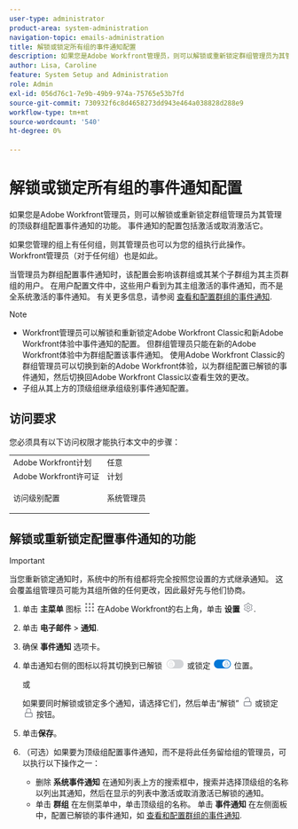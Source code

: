 ```yaml
---
user-type: administrator
product-area: system-administration
navigation-topic: emails-administration
title: 解锁或锁定所有组的事件通知配置
description: 如果您是Adobe Workfront管理员，则可以解锁或重新锁定群组管理员为其管理的顶级群组配置事件通知的功能。 事件通知的配置包括激活或取消激活它。
author: Lisa, Caroline
feature: System Setup and Administration
role: Admin
exl-id: 056d76c1-7e9b-49b9-974a-75765e53b7fd
source-git-commit: 730932f6c8d4658273dd943e464a038828d288e9
workflow-type: tm+mt
source-wordcount: '540'
ht-degree: 0%

---
```


# 解锁或锁定所有组的事件通知配置

如果您是Adobe Workfront管理员，则可以解锁或重新锁定群组管理员为其管理的顶级群组配置事件通知的功能。 事件通知的配置包括激活或取消激活它。

如果您管理的组上有任何组，则其管理员也可以为您的组执行此操作。 Workfront管理员（对于任何组）也是如此。

当管理员为群组配置事件通知时，该配置会影响该群组或其某个子群组为其主页群组的用户。 在用户配置文件中，这些用户看到为其主组激活的事件通知，而不是全系统激活的事件通知。 有关更多信息，请参阅 [查看和配置群组的事件通知](../../../administration-and-setup/manage-groups/create-and-manage-groups/view-and-configure-event-notifications-group.md).

>[!NOTE]
>
>* Workfront管理员可以解锁和重新锁定Adobe Workfront Classic和新Adobe Workfront体验中事件通知的配置。 但群组管理员只能在新的Adobe Workfront体验中为群组配置该事件通知。 使用Adobe Workfront Classic的群组管理员可以切换到新的Adobe Workfront体验，以为群组配置已解锁的事件通知，然后切换回Adobe Workfront Classic以查看生效的更改。
>* 子组从其上方的顶级组继承组级别事件通知配置。
>


## 访问要求

您必须具有以下访问权限才能执行本文中的步骤：

<table style="table-layout:auto"> 
 <col> 
 <col> 
 <tbody> 
  <tr> 
   <td role="rowheader">Adobe Workfront计划</td> 
   <td>任意</td> 
  </tr> 
  <tr> 
   <td role="rowheader">Adobe Workfront许可证</td> 
   <td>计划</td> 
  </tr> 
  <tr> 
   <td role="rowheader">访问级别配置</td> 
   <td> <p>系统管理员</p> </td> 
  </tr> 
 </tbody> 
</table>

## 解锁或重新锁定配置事件通知的功能

>[!IMPORTANT]
>
>当您重新锁定通知时，系统中的所有组都将完全按照您设置的方式继承通知。 这会覆盖组管理员可能为其组所做的任何更改，因此最好先与他们协商。

1. 单击 **主菜单** 图标 ![](assets/main-menu-icon.png) 在Adobe Workfront的右上角，单击 **设置** ![](assets/gear-icon-settings.png).

1. 单击 **电子邮件** > **通知**.

1. 确保 **事件通知** 选项卡。
1. 单击通知右侧的图标以将其切换到已解锁 ![](assets/lock-toggle-button.png) 或锁定 ![](assets/unlock-toggle-button.png) 位置。

   或

   如果要同时解锁或锁定多个通知，请选择它们，然后单击“解锁” ![](assets/unlock-icon-toolbar.png) 或锁定 ![](assets/lock-icon-locked-qs.png) 按钮。

1. 单击&#x200B;**保存**。
1. （可选）如果要为顶级组配置事件通知，而不是将此任务留给组的管理员，可以执行以下操作之一：

   * 删除 **系统事件通知** 在通知列表上方的搜索框中，搜索并选择顶级组的名称以列出其通知，然后在显示的列表中激活或取消激活已解锁的通知。
   * 单击 **群组** 在左侧菜单中，单击顶级组的名称。 单击 **事件通知** 在左侧面板中，配置已解锁的事件通知，如 [查看和配置群组的事件通知](../../../administration-and-setup/manage-groups/create-and-manage-groups/view-and-configure-event-notifications-group.md).
